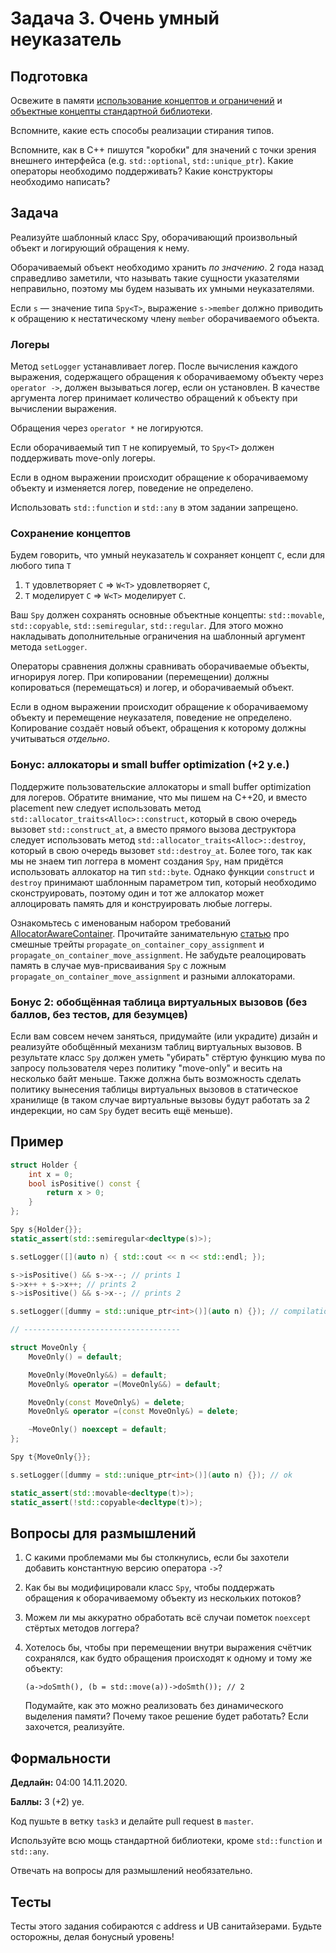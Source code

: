 Задача 3. Очень умный неуказатель
========================

## Подготовка

Освежите в памяти [использование концептов и ограничений](https://en.cppreference.com/w/cpp/language/constraints) и [объектные концепты стандартной библиотеки](https://en.cppreference.com/w/cpp/concepts).

Вспомните, какие есть способы реализации стирания типов.

Вспомните, как в C++ пишутся "коробки" для значений с точки зрения внешнего интерфейса (e.g. `std::optional`, `std::unique_ptr`). Какие операторы необходимо поддерживать? Какие конструкторы необходимо написать?

## Задача

Реализуйте шаблонный класс Spy, оборачивающий произвольный объект и логирующий обращения к нему.

Оборачиваемый объект необходимо хранить *по значению*. 2 года назад справедливо заметили, что называть такие сущности указателями неправильно, поэтому мы будем называть их умными неуказателями.

Если `s` &mdash; значение типа `Spy<T>`,  выражение `s->member` должно приводить к обращению к нестатическому члену `member` оборачиваемого объекта.

### Логеры

Метод `setLogger` устанавливает логер. После вычисления каждого выражения, содержащего обращения к оборачиваемому объекту через `operator ->`, должен вызываться логер, если он установлен. В качестве аргумента логер принимает количество обращений к объекту при вычислении выражения.

Обращения через `operator *` не логируются.

Если оборачиваемый тип `T` не копируемый, то `Spy<T>` должен поддерживать move-only логеры.

Если в одном выражении происходит обращение к оборачиваемому объекту и изменяется логер, поведение не определено.

Использовать `std::function` и `std::any` в этом задании запрещено.

### Сохранение концептов

Будем говорить, что умный неуказатель `W` сохраняет концепт `C`, если для любого типа `T`

1) `T` удовлетворяет `C` &rArr; `W<T>` удовлетворяет `C`,
2) `T` моделирует `C` &rArr; `W<T>` моделирует `C`.

Ваш `Spy` должен сохранять основные объектные концепты: `std::movable`, `std::copyable`, `std::semiregular`, `std::regular`. Для этого можно накладывать дополнительные ограничения на шаблонный аргумент метода `setLogger`.

Операторы сравнения должны сравнивать оборачиваемые объекты, игнорируя логер. При копировании (перемещении) должны копироваться (перемещаться) и логер, и оборачиваемый объект.

Если в одном выражении происходит обращение к оборачиваемому объекту и перемещение неуказателя, поведение не определено. Копирование создаёт новый объект, обращения к которому должны учитываться _отдельно_.

### Бонус: аллокаторы и small buffer optimization (+2 у.е.)

Поддержите пользовательские аллокаторы и small buffer optimization для логеров. Обратите внимание, что мы пишем на C++20, и вместо placement new следует использовать метод `std::allocator_traits<Alloc>::construct`, который в свою очередь вызовет `std::construct_at`, а вместо прямого вызова деструктора следует использовать метод `std::allocator_traits<Alloc>::destroy`, который в свою очередь вызовет `std::destroy_at`. Более того, так как мы не знаем тип логгера в момент создания `Spy`, нам придётся использовать аллокатор на тип `std::byte`. Однако функции `construct` и `destroy` принимают шаблонным параметром тип, который необходимо сконструировать, поэтому один и тот же аллокатор может аллоцировать память для и конструировать любые логгеры.

Ознакомьтесь с именованым набором требований [AllocatorAwareContainer](https://en.cppreference.com/w/cpp/named_req/AllocatorAwareContainer). Прочитайте занимательную [статью](https://www.foonathan.net/2015/10/allocatorawarecontainer-propagation-pitfalls/) про смешные трейты `propagate_on_container_copy_assignment` и `propagate_on_container_move_assignment`. Не забудьте реалоцировать память в случае мув-присваивания `Spy` с ложным `propagate_on_container_move_assignment` и разными аллокаторами.

### Бонус 2: обобщённая таблица виртуальных вызовов (без баллов, без тестов, для безумцев)

Если вам совсем нечем заняться, придумайте (или украдите) дизайн и реализуйте обобщённый механизм таблиц виртуальных вызовов. В результате класс `Spy` должен уметь "убирать" стёртую функцию мува по запросу пользователя через политику "move-only" и весить на несколько байт меньше. Также должна быть возможность сделать политику вынесения таблицы виртуальных вызовов в статическое хранилище (в таком случае виртуальные вызовы будут работать за 2 индерекции, но сам `Spy` будет весить ещё меньше).

## Пример

```c++
struct Holder {
    int x = 0;
    bool isPositive() const {
        return x > 0;
    }
};

Spy s{Holder{}};
static_assert(std::semiregular<decltype(s)>);

s.setLogger([](auto n) { std::cout << n << std::endl; });

s->isPositive() && s->x--; // prints 1
s->x++ + s->x++; // prints 2
s->isPositive() && s->x--; // prints 2

s.setLogger([dummy = std::unique_ptr<int>()](auto n) {}); // compilation error

// -----------------------------------

struct MoveOnly {
    MoveOnly() = default;

    MoveOnly(MoveOnly&&) = default;
    MoveOnly& operator =(MoveOnly&&) = default;

    MoveOnly(const MoveOnly&) = delete;
    MoveOnly& operator =(const MoveOnly&) = delete;

    ~MoveOnly() noexcept = default;
};

Spy t{MoveOnly{}};

s.setLogger([dummy = std::unique_ptr<int>()](auto n) {}); // ok

static_assert(std::movable<decltype(t)>);
static_assert(!std::copyable<decltype(t)>);
```

## Вопросы для размышлений

1. С какими проблемами мы бы столкнулись, если бы захотели добавить константную версию оператора `->`?

2. Как бы вы модифицировали класс `Spy`, чтобы поддержать обращения к оборачиваемому объекту из нескольких потоков?

3. Можем ли мы аккуратно обработать всё случаи пометок `noexcept` стёртых методов логгера?

4. Хотелось бы, чтобы при перемещении внутри выражения счётчик сохранялся, как будто обращения происходят к одному и тому же объекту:

   `(a->doSmth(), (b = std::move(a))->doSmth()); // 2`

   Подумайте, как это можно реализовать без динамического выделения памяти? Почему такое решение будет работать? Если захочется, реализуйте.

## Формальности

**Дедлайн:** 04:00 14.11.2020.

**Баллы:** 3 (+2) уе.

Код пушьте в ветку `task3` и делайте pull request в `master`.

Используйте всю мощь стандартной библиотеки, кроме `std::function` и `std::any`.

Отвечать на вопросы для размышлений необязательно.

## Тесты

Тесты этого задания собираются с address и UB санитайзерами. Будьте осторожны, делая бонусный уровень!
